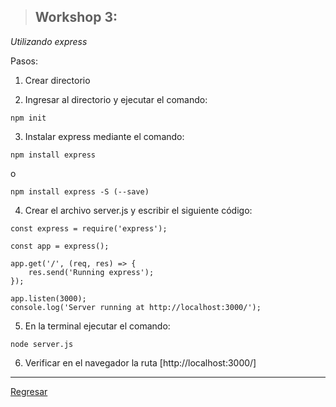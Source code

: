 > ## Workshop 3:

<em>Utilizando express</em>

Pasos:
1. Crear directorio

2. Ingresar al directorio y ejecutar el comando:
```
npm init
```

3. Instalar express mediante el comando:
```
npm install express
```
o
```
npm install express -S (--save)
```

4. Crear el archivo server.js y escribir el siguiente código:
```
const express = require('express');

const app = express();

app.get('/', (req, res) => {
    res.send('Running express');
});

app.listen(3000);
console.log('Server running at http://localhost:3000/');
```

5. En la terminal ejecutar el comando:
```
node server.js
```

6. Verificar en el navegador la ruta [http://localhost:3000/]

***

<a href="../README.md">Regresar</a>
